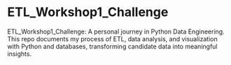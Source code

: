 # ETL_Workshop1_Challenge
ETL_Workshop1_Challenge: A personal journey in Python Data Engineering. This repo documents my process of ETL, data analysis, and visualization with Python and databases, transforming candidate data into meaningful insights.
